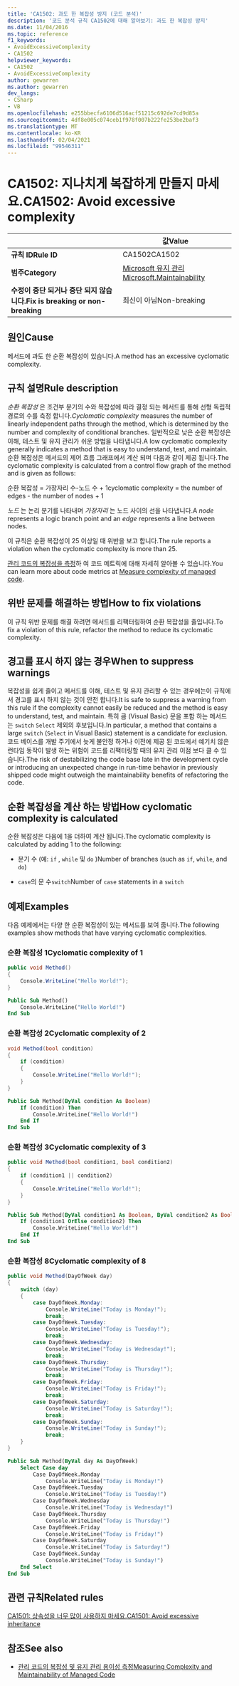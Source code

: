 ```yaml
---
title: 'CA1502: 과도 한 복잡성 방지 (코드 분석)'
description: '코드 분석 규칙 CA1502에 대해 알아보기: 과도 한 복잡성 방지'
ms.date: 11/04/2016
ms.topic: reference
f1_keywords:
- AvoidExcessiveComplexity
- CA1502
helpviewer_keywords:
- CA1502
- AvoidExcessiveComplexity
author: gewarren
ms.author: gewarren
dev_langs:
- CSharp
- VB
ms.openlocfilehash: e255bbecfa6106d516acf51215c692de7cd9d85a
ms.sourcegitcommit: 4df8e005c074ceb1f978f007b222fe253be2baf3
ms.translationtype: MT
ms.contentlocale: ko-KR
ms.lasthandoff: 02/04/2021
ms.locfileid: "99546311"
---
```

# <a name="ca1502-avoid-excessive-complexity"></a><span data-ttu-id="470fc-103">CA1502: 지나치게 복잡하게 만들지 마세요.</span><span class="sxs-lookup"><span data-stu-id="470fc-103">CA1502: Avoid excessive complexity</span></span>

| | <span data-ttu-id="470fc-104">값</span><span class="sxs-lookup"><span data-stu-id="470fc-104">Value</span></span> |
|-|-|
| <span data-ttu-id="470fc-105">**규칙 ID**</span><span class="sxs-lookup"><span data-stu-id="470fc-105">**Rule ID**</span></span> |<span data-ttu-id="470fc-106">CA1502</span><span class="sxs-lookup"><span data-stu-id="470fc-106">CA1502</span></span>|
| <span data-ttu-id="470fc-107">**범주**</span><span class="sxs-lookup"><span data-stu-id="470fc-107">**Category**</span></span> |[<span data-ttu-id="470fc-108">Microsoft 유지 관리</span><span class="sxs-lookup"><span data-stu-id="470fc-108">Microsoft.Maintainability</span></span>](maintainability-warnings.md)|
| <span data-ttu-id="470fc-109">**수정이 중단 되거나 중단 되지 않습니다.**</span><span class="sxs-lookup"><span data-stu-id="470fc-109">**Fix is breaking or non-breaking**</span></span> |<span data-ttu-id="470fc-110">최신이 아님</span><span class="sxs-lookup"><span data-stu-id="470fc-110">Non-breaking</span></span>|

## <a name="cause"></a><span data-ttu-id="470fc-111">원인</span><span class="sxs-lookup"><span data-stu-id="470fc-111">Cause</span></span>

<span data-ttu-id="470fc-112">메서드에 과도 한 순환 복잡성이 있습니다.</span><span class="sxs-lookup"><span data-stu-id="470fc-112">A method has an excessive cyclomatic complexity.</span></span>

## <a name="rule-description"></a><span data-ttu-id="470fc-113">규칙 설명</span><span class="sxs-lookup"><span data-stu-id="470fc-113">Rule description</span></span>

<span data-ttu-id="470fc-114">*순환 복잡성* 은 조건부 분기의 수와 복잡성에 따라 결정 되는 메서드를 통해 선형 독립적 경로의 수를 측정 합니다.</span><span class="sxs-lookup"><span data-stu-id="470fc-114">*Cyclomatic complexity* measures the number of linearly independent paths through the method, which is determined by the number and complexity of conditional branches.</span></span> <span data-ttu-id="470fc-115">일반적으로 낮은 순환 복잡성은 이해, 테스트 및 유지 관리가 쉬운 방법을 나타냅니다.</span><span class="sxs-lookup"><span data-stu-id="470fc-115">A low cyclomatic complexity generally indicates a method that is easy to understand, test, and maintain.</span></span> <span data-ttu-id="470fc-116">순환 복잡성은 메서드의 제어 흐름 그래프에서 계산 되며 다음과 같이 제공 됩니다.</span><span class="sxs-lookup"><span data-stu-id="470fc-116">The cyclomatic complexity is calculated from a control flow graph of the method and is given as follows:</span></span>

<span data-ttu-id="470fc-117">순환 복잡성 = 가장자리 수-노드 수 + 1</span><span class="sxs-lookup"><span data-stu-id="470fc-117">cyclomatic complexity = the number of edges - the number of nodes + 1</span></span>

<span data-ttu-id="470fc-118">*노드* 는 논리 분기를 나타내며 *가장자리* 는 노드 사이의 선을 나타냅니다.</span><span class="sxs-lookup"><span data-stu-id="470fc-118">A *node* represents a logic branch point and an *edge* represents a line between nodes.</span></span>

<span data-ttu-id="470fc-119">이 규칙은 순환 복잡성이 25 이상일 때 위반을 보고 합니다.</span><span class="sxs-lookup"><span data-stu-id="470fc-119">The rule reports a violation when the cyclomatic complexity is more than 25.</span></span>

<span data-ttu-id="470fc-120">[관리 코드의 복잡성을 측정](/visualstudio/code-quality/code-metrics-values)하 여 코드 메트릭에 대해 자세히 알아볼 수 있습니다.</span><span class="sxs-lookup"><span data-stu-id="470fc-120">You can learn more about code metrics at [Measure complexity of managed code](/visualstudio/code-quality/code-metrics-values).</span></span>

## <a name="how-to-fix-violations"></a><span data-ttu-id="470fc-121">위반 문제를 해결하는 방법</span><span class="sxs-lookup"><span data-stu-id="470fc-121">How to fix violations</span></span>

<span data-ttu-id="470fc-122">이 규칙 위반 문제를 해결 하려면 메서드를 리팩터링하여 순환 복잡성을 줄입니다.</span><span class="sxs-lookup"><span data-stu-id="470fc-122">To fix a violation of this rule, refactor the method to reduce its cyclomatic complexity.</span></span>

## <a name="when-to-suppress-warnings"></a><span data-ttu-id="470fc-123">경고를 표시 하지 않는 경우</span><span class="sxs-lookup"><span data-stu-id="470fc-123">When to suppress warnings</span></span>

<span data-ttu-id="470fc-124">복잡성을 쉽게 줄이고 메서드를 이해, 테스트 및 유지 관리할 수 있는 경우에는이 규칙에서 경고를 표시 하지 않는 것이 안전 합니다.</span><span class="sxs-lookup"><span data-stu-id="470fc-124">It is safe to suppress a warning from this rule if the complexity cannot easily be reduced and the method is easy to understand, test, and maintain.</span></span> <span data-ttu-id="470fc-125">특히 큼 (Visual Basic) 문을 포함 하는 메서드는 `switch` `Select` 제외의 후보입니다.</span><span class="sxs-lookup"><span data-stu-id="470fc-125">In particular, a method that contains a large `switch` (`Select` in Visual Basic) statement is a candidate for exclusion.</span></span> <span data-ttu-id="470fc-126">코드 베이스를 개발 주기에서 늦게 불안정 하거나 이전에 제공 된 코드에서 예기치 않은 런타임 동작이 발생 하는 위험이 코드를 리팩터링할 때의 유지 관리 이점 보다 클 수 있습니다.</span><span class="sxs-lookup"><span data-stu-id="470fc-126">The risk of destabilizing the code base late in the development cycle or introducing an unexpected change in run-time behavior in previously shipped code might outweigh the maintainability benefits of refactoring the code.</span></span>

## <a name="how-cyclomatic-complexity-is-calculated"></a><span data-ttu-id="470fc-127">순환 복잡성을 계산 하는 방법</span><span class="sxs-lookup"><span data-stu-id="470fc-127">How cyclomatic complexity is calculated</span></span>

<span data-ttu-id="470fc-128">순환 복잡성은 다음에 1을 더하여 계산 됩니다.</span><span class="sxs-lookup"><span data-stu-id="470fc-128">The cyclomatic complexity is calculated by adding 1 to the following:</span></span>

- <span data-ttu-id="470fc-129">분기 수 (예: `if` , `while` 및 `do` )</span><span class="sxs-lookup"><span data-stu-id="470fc-129">Number of branches (such as `if`, `while`, and `do`)</span></span>

- <span data-ttu-id="470fc-130">`case`의 문 수`switch`</span><span class="sxs-lookup"><span data-stu-id="470fc-130">Number of `case` statements in a `switch`</span></span>

## <a name="examples"></a><span data-ttu-id="470fc-131">예제</span><span class="sxs-lookup"><span data-stu-id="470fc-131">Examples</span></span>

<span data-ttu-id="470fc-132">다음 예제에서는 다양 한 순환 복잡성이 있는 메서드를 보여 줍니다.</span><span class="sxs-lookup"><span data-stu-id="470fc-132">The following examples show methods that have varying cyclomatic complexities.</span></span>

### <a name="cyclomatic-complexity-of-1"></a><span data-ttu-id="470fc-133">순환 복잡성 1</span><span class="sxs-lookup"><span data-stu-id="470fc-133">Cyclomatic complexity of 1</span></span>

```csharp
public void Method()
{
    Console.WriteLine("Hello World!");
}
```

```vb
Public Sub Method()
    Console.WriteLine("Hello World!")
End Sub
```

### <a name="cyclomatic-complexity-of-2"></a><span data-ttu-id="470fc-134">순환 복잡성 2</span><span class="sxs-lookup"><span data-stu-id="470fc-134">Cyclomatic complexity of 2</span></span>

```csharp
void Method(bool condition)
{
    if (condition)
    {
        Console.WriteLine("Hello World!");
    }
}
```

```vb
Public Sub Method(ByVal condition As Boolean)
    If (condition) Then
        Console.WriteLine("Hello World!")
    End If
End Sub
```

### <a name="cyclomatic-complexity-of-3"></a><span data-ttu-id="470fc-135">순환 복잡성 3</span><span class="sxs-lookup"><span data-stu-id="470fc-135">Cyclomatic complexity of 3</span></span>

```csharp
public void Method(bool condition1, bool condition2)
{
    if (condition1 || condition2)
    {
        Console.WriteLine("Hello World!");
    }
}
```

```vb
Public Sub Method(ByVal condition1 As Boolean, ByVal condition2 As Boolean)
    If (condition1 OrElse condition2) Then
        Console.WriteLine("Hello World!")
    End If
End Sub
```

### <a name="cyclomatic-complexity-of-8"></a><span data-ttu-id="470fc-136">순환 복잡성 8</span><span class="sxs-lookup"><span data-stu-id="470fc-136">Cyclomatic complexity of 8</span></span>

```csharp
public void Method(DayOfWeek day)
{
    switch (day)
    {
        case DayOfWeek.Monday:
            Console.WriteLine("Today is Monday!");
            break;
        case DayOfWeek.Tuesday:
            Console.WriteLine("Today is Tuesday!");
            break;
        case DayOfWeek.Wednesday:
            Console.WriteLine("Today is Wednesday!");
            break;
        case DayOfWeek.Thursday:
            Console.WriteLine("Today is Thursday!");
            break;
        case DayOfWeek.Friday:
            Console.WriteLine("Today is Friday!");
            break;
        case DayOfWeek.Saturday:
            Console.WriteLine("Today is Saturday!");
            break;
        case DayOfWeek.Sunday:
            Console.WriteLine("Today is Sunday!");
            break;
    }
}
```

```vb
Public Sub Method(ByVal day As DayOfWeek)
    Select Case day
        Case DayOfWeek.Monday
            Console.WriteLine("Today is Monday!")
        Case DayOfWeek.Tuesday
            Console.WriteLine("Today is Tuesday!")
        Case DayOfWeek.Wednesday
            Console.WriteLine("Today is Wednesday!")
        Case DayOfWeek.Thursday
            Console.WriteLine("Today is Thursday!")
        Case DayOfWeek.Friday
            Console.WriteLine("Today is Friday!")
        Case DayOfWeek.Saturday
            Console.WriteLine("Today is Saturday!")
        Case DayOfWeek.Sunday
            Console.WriteLine("Today is Sunday!")
    End Select
End Sub
```

## <a name="related-rules"></a><span data-ttu-id="470fc-137">관련 규칙</span><span class="sxs-lookup"><span data-stu-id="470fc-137">Related rules</span></span>

[<span data-ttu-id="470fc-138">CA1501: 상속성을 너무 많이 사용하지 마세요.</span><span class="sxs-lookup"><span data-stu-id="470fc-138">CA1501: Avoid excessive inheritance</span></span>](ca1501.md)

## <a name="see-also"></a><span data-ttu-id="470fc-139">참조</span><span class="sxs-lookup"><span data-stu-id="470fc-139">See also</span></span>

- [<span data-ttu-id="470fc-140">관리 코드의 복잡성 및 유지 관리 용이성 측정</span><span class="sxs-lookup"><span data-stu-id="470fc-140">Measuring Complexity and Maintainability of Managed Code</span></span>](/visualstudio/code-quality/code-metrics-values)
